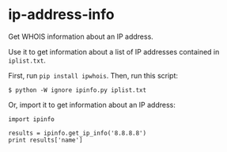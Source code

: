 # ip-address-info

Get WHOIS information about an IP address.

Use it to get information about a list of IP addresses contained in `iplist.txt`.

First, run `pip install ipwhois`. Then, run this script:

    $ python -W ignore ipinfo.py iplist.txt

Or, import it to get information about an IP address:

    import ipinfo

    results = ipinfo.get_ip_info('8.8.8.8')
    print results['name']

